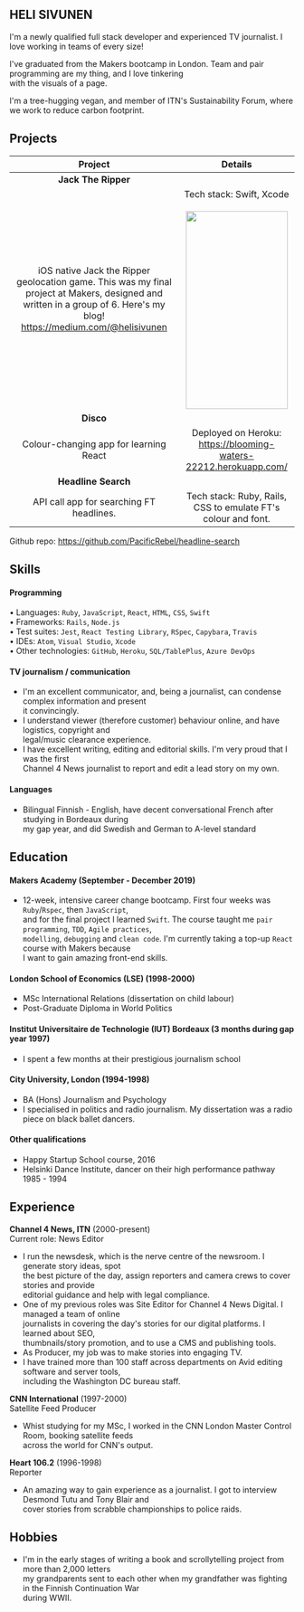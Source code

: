 ## HELI SIVUNEN

I'm a newly qualified full stack developer and experienced TV journalist. I love working in teams of every size!

I've graduated from the Makers bootcamp in London. Team and pair programming are my thing, and I love tinkering  
with the visuals of a page.  

I'm a tree-hugging vegan, and member of ITN's Sustainability Forum, where we work to reduce carbon footprint.

## Projects

|    Project                                        |    Details                                        |  
| :-------------------------------------------------: | :-------------------------------------------------: |  
|     **Jack The Ripper**
iOS native Jack the Ripper geolocation game. This was my final project at Makers,  designed and written in a group of 6. Here's my blog! https://medium.com/@helisivunen                     |    Tech stack: Swift, Xcode   <br><br> <img src="/public/JackTheRipper.gif" width="180" height="350"/>
|         **Disco**
|              Colour-changing app for learning React                                         |Deployed on Heroku: https://blooming-waters-22212.herokuapp.com/ |
|         **Headline Search**
|              API call app for searching FT headlines.                                         |Tech stack: Ruby, Rails, CSS to emulate FT's colour and font.
Github repo: https://github.com/PacificRebel/headline-search                




## Skills

#### Programming

•	Languages: `Ruby`, `JavaScript`, `React`, `HTML`, `CSS`, `Swift`  
•	Frameworks: `Rails`, `Node.js`  
•	Test suites: `Jest`, `React Testing Library`, `RSpec`, `Capybara`, `Travis`  
•	IDEs: `Atom`, `Visual Studio`, `Xcode`  
•	Other technologies: `GitHub`, `Heroku`, `SQL/TablePlus`, `Azure DevOps`   

#### TV journalism / communication

- I'm an excellent communicator, and, being a journalist, can condense complex information and present  
  it convincingly.
- I understand viewer (therefore customer) behaviour online, and have logistics, copyright and  
  legal/music clearance experience.
- I have excellent writing, editing and editorial skills. I'm very proud that I was the first  
  Channel 4 News journalist to report and edit a lead story on my own.

#### Languages

- Bilingual Finnish - English, have decent conversational French after studying in Bordeaux during  
  my gap year, and did Swedish and German to A-level standard

## Education

#### Makers Academy (September - December 2019)

- 12-week, intensive career change bootcamp. First four weeks was `Ruby`/`Rspec`, then `JavaScript`,  
  and for the final project I learned `Swift`. The course taught me `pair programming`, `TDD`, `Agile practices`,  
  `modelling`, `debugging` and `clean code`. I'm currently taking a top-up `React` course with Makers because  
  I want to gain amazing front-end skills.

#### London School of Economics (LSE) (1998-2000)

- MSc International Relations (dissertation on child labour)
- Post-Graduate Diploma in World Politics

#### Institut Universitaire de Technologie (IUT) Bordeaux (3 months during gap year 1997)

- I spent a few months at their prestigious journalism school

#### City University, London (1994-1998)

- BA (Hons) Journalism and Psychology
- I specialised in politics and radio journalism. My dissertation was a radio piece on
  black ballet dancers.

#### Other qualifications

- Happy Startup School course, 2016
- Helsinki Dance Institute, dancer on their high performance pathway 1985 - 1994

## Experience

**Channel 4 News, ITN** (2000-present)    
Current role: News Editor
- I run the newsdesk, which is the nerve centre of the newsroom. I generate story ideas, spot  
  the best picture of the day, assign reporters and camera crews to cover stories and provide  
  editorial guidance and help with legal compliance.
- One of my previous roles was Site Editor for Channel 4 News Digital. I managed a team of online  
  journalists in covering the day's stories for our digital platforms. I learned about SEO,  
  thumbnails/story promotion, and to use a CMS and publishing tools.  
- As Producer, my job was to make stories into engaging TV.
- I have trained more than 100 staff across departments on Avid editing software and server tools,  
  including the Washington DC bureau staff.

**CNN International** (1997-2000)   
Satellite Feed Producer
-	Whist studying for my MSc, I worked in the CNN London Master Control Room, booking satellite feeds  
  across the world for CNN's output.

**Heart 106.2** (1996-1998)   
Reporter
- An amazing way to gain experience as a journalist. I got to interview Desmond Tutu and Tony Blair and  
  cover stories from scrabble championships to police raids.

## Hobbies
- I'm in the early stages of writing a book and scrollytelling project from more than 2,000 letters  
  my grandparents sent to each other when my grandfather was fighting in the Finnish Continuation War  
  during WWII.

